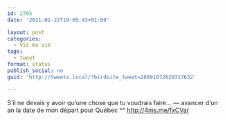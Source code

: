 ```yaml
---
id: 2705
date: '2011-01-22T19:05:43+01:00'

layout: post
categories:
  - Vis ma vie
tags:
  - tweet
format: status
publish_social: no
guid: 'http://tweets.local/?birdsite_tweet=28891072629317632'

---
```


S’il ne devais y avoir qu’une chose que tu voudrais faire… — avancer d’un an la date de mon départ pour Québec ^^ http://4ms.me/fxCVar